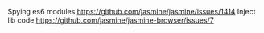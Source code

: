 Spying es6 modules https://github.com/jasmine/jasmine/issues/1414
Inject lib code https://github.com/jasmine/jasmine-browser/issues/7
